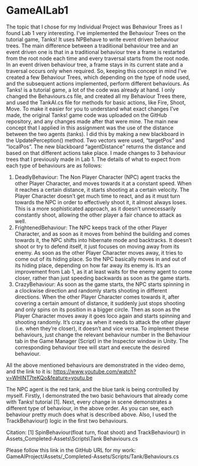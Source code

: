# GameAILab1

The topic that I chose for my Individual Project was Behaviour Trees as I found Lab 1 very interesting. I’ve implemented the Behaviour Trees on the tutorial game, Tanks! It uses NPBehave to write event driven behaviour trees. The main difference between a traditional behaviour tree and an event driven one is that in a traditional behaviour tree a frame is restarted from the root node each time and every traversal starts from the root node. In an event driven behaviour tree, a frame stays in its current state and a traversal occurs only when required.
So, keeping this concept in mind I’ve created a few Behaviour Trees, which depending on the type of node used, and the subsequent actions implemented, perform different behaviours. As Tanks! is a tutorial game, a lot of the code was already at hand. I only changed the Behaviours.cs file, and created all my Behaviour Trees there, and used the TankAI.cs file for methods for basic actions, like Fire, Shoot, Move. To make it easier for you to understand what exact changes I’ve made, the original Tanks! game code was uploaded on the GitHub repository, and any changes made after that were mine.
The main new concept that I applied in this assignment was the use of the distance between the two agents (tanks). I did this by making a new blackboard in the UpdatePerception() method. Two vectors were used, “targetPos” and “localPos”. The new blackboard “agentDistance” returns the distance and based on that different actions take place.
I made changes to 3 behaviour trees that I previously made in Lab 1. The details of what to expect from each type of behaviours are as follows:
1)	DeadlyBehaviour: The Non Player Character (NPC) agent tracks the other Player Character, and moves towards it at a constant speed. When it reaches a certain distance, it starts shooting at a certain velocity. The Player Character doesn’t get much time to react, and as it must turn towards the NPC in order to effectively shoot it, it almost always loses. This is a more sophisticated approach, as it doesn’t unnecessarily constantly shoot, allowing the other player a fair chance to attack as well. 
2)	FrightenedBehaviour: The NPC keeps track of the other Player Character, and as soon as it moves from behind the building and comes towards it, the NPC shifts into hibernate mode and backtracks. It doesn’t shoot or try to defend itself, it just focuses on moving away from its enemy. As soon as the other Player Character moves away, it tries to come out of its hiding place. So the NPC basically moves in and out of its hiding place, depending on how far away its enemy is. It’s an improvement from Lab 1, as it at least waits for the enemy agent to come closer, rather than just speeding backwards as soon as the game starts.
3)	CrazyBehaviour: As soon as the game starts, the NPC starts spinning in a clockwise direction and randomly starts shooting in different directions. When the other Player Character comes towards it, after covering a certain amount of distance, it suddenly just stops shooting and only spins on its position in a bigger circle. Then as soon as the Player Character moves away it goes loco again and starts spinning and shooting randomly. It’s crazy as when it needs to attack the other player (i.e. when they’re closer), it doesn’t and vice versa. 
To implement these behaviours, just change the relevant behaviour number in the Behaviour tab in the Game Manager (Script) in the Inspector window in Unity. The corresponding behaviour tree will start and execute the desired behaviour.

All the above mentioned behaviours are demonstrated in the video demo, and the link to it is:
https://www.youtube.com/watch?v=WHINT7teKQo&feature=youtu.be

The NPC agent is the red tank, and the blue tank is being controlled by myself. Firstly, I demonstrated the two basic behaviours that already come with Tanks! tutorial [1]. Next, every change in scene demonstrates a different type of behaviour, in the above order. As you can see, each behaviour pretty much does what is described above. Also, I used the TrackBehaviour() logic in the first two behaviours.

Citation:
[1] SpinBehaviour(float turn, float shoot) and TrackBehaviour() in Assets\_Completed-Assets\Scripts\Tank Behaviours.cs

Please follow this link in the GitHub URL for my work: GameAIProject/Assets/_Completed-Assets/Scripts/Tank/Behaviours.cs


 
